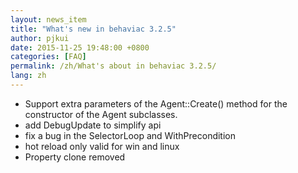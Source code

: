 ```yaml
---
layout: news_item
title: "What's new in behaviac 3.2.5"
author: pjkui
date: 2015-11-25 19:48:00 +0800
categories: [FAQ]
permalink: /zh/What's about in behaviac 3.2.5/
lang: zh
---
```





- Support extra parameters of the Agent::Create() method for the constructor of the Agent subclasses.
- add DebugUpdate to simplify api
- fix a bug in the SelectorLoop and WithPrecondition
- hot reload only valid for win and linux
- Property clone removed

